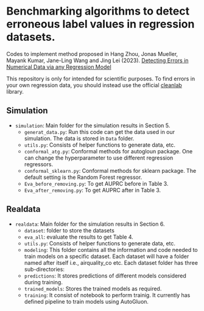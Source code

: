 # Benchmarking algorithms to detect erroneous label values in regression datasets.

Codes to implement method proposed in Hang Zhou, Jonas Mueller, Mayank Kumar, Jane-Ling Wang and Jing Lei (2023). [Detecting Errors in Numerical Data via any Regression Model](https://arxiv.org/abs/2305.16583)

This repository is only for intended for scientific purposes. 
To find errors in your own regression data, you should instead use the official [cleanlab](https://github.com/cleanlab/cleanlab) library.


## Simulation

- `simulation`: Main folder for the simulation results in Section 5. 
    - `generat_data.py`: Run this code can get the data used in our simulation. The data is stored in `Data` folder.
    - `utils.py`: Consists of helper functions to generate data, etc. 
    - `conformal_atg.py`: Conformal methods for autogloun package. One can change the hyperparameter to use different regression regressors.
    - `conformal_sklearn.py`: Conformal methods for sklearn package. The default setting is the Random Forest regressor.
    - `Eva_before_removing.py`: To get AUPRC before in Table 3.
    - `Eva_after_removing.py`: To get AUPRC after in Table 3.

## Realdata
- `realdata`: Main folder for the simulation results in Section 6.
    - `dataset`: folder to store the datasets
    - `eva_all`: evaluate the results to get Table 4.
    - `utils.py`: Consists of helper functions to generate data, etc. 
    - `modeling`: This folder contains all the information and code needed to train models on a specific dataset. Each dataset will have a folder named after itself i.e., airquality_co etc. Each dataset folder has three sub-directories: 
    - `predictions`: It stores predictions of different models considered during training. 
    - `trained_models`: Stores the trained models as required. 
    - `training`: It consist of notebook to perform trainig. It currently has defined pipeline to train models using AutoGluon. 
